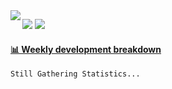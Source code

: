 <img align="left" src="https://github-readme-stats.vercel.app/api?username=soolaugust&show_icons=true&count_private=true&theme=algolia" />

![](http://img.shields.io/badge/-webrtc-blue?style=flat&logo=webrtc)
![](http://img.shields.io/badge/-go-blue?style=blue&logo=go)

<!-- waka-box start -->
#### <a href="https://gist.github.com/5eddde25382b85ddab260b96410736eb" target="_blank">📊 Weekly development breakdown</a>
```text
Still Gathering Statistics...
```
<!-- Powered by https://github.com/YouEclipse/waka-box-go . -->
<!-- waka-box end -->
